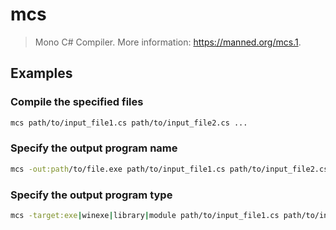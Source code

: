 # mcs

> Mono C# Compiler. More information: <https://manned.org/mcs.1>.

## Examples

### Compile the specified files

```bash
mcs path/to/input_file1.cs path/to/input_file2.cs ...
```

### Specify the output program name

```bash
mcs -out:path/to/file.exe path/to/input_file1.cs path/to/input_file2.cs ...
```

### Specify the output program type

```bash
mcs -target:exe|winexe|library|module path/to/input_file1.cs path/to/input_file2.cs ...
```
